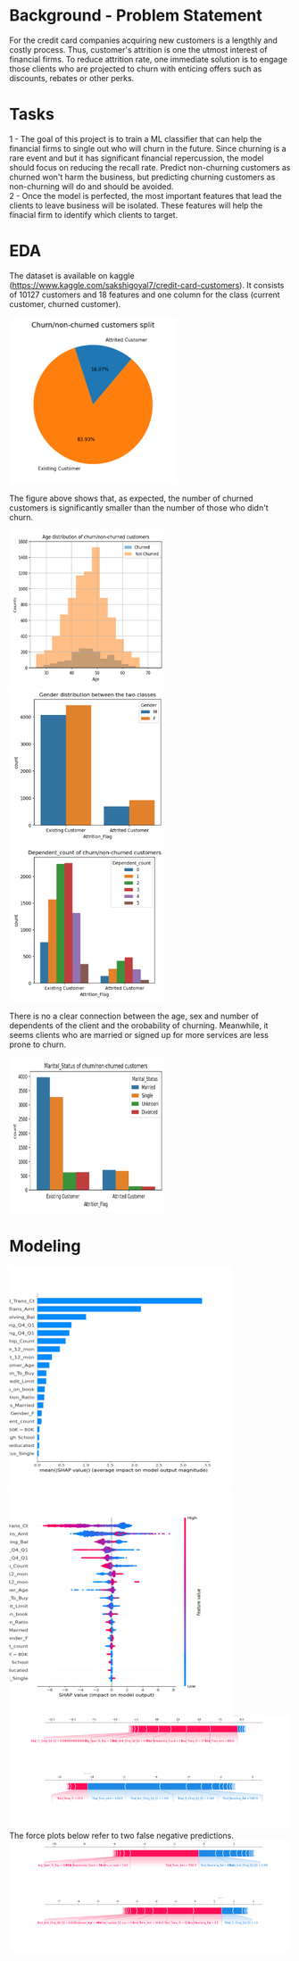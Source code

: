 # Background - Problem Statement
For the credit card companies acquiring new customers is a lengthly and costly process. Thus, customer's attrition is one the utmost interest of financial firms. To reduce attrition rate, one immediate solution is to engage those clients who are projected to churn with enticing offers such as discounts, rebates or other perks.

# Tasks 
1 - The goal of this project is to train a ML classifier that can help the financial firms to single out who will churn in the future. Since churning is a rare event and but it has significant financial repercussion, the model should focus on reducing the recall rate. Predict non-churning customers as churned won't harm the business, but predicting churning customers as non-churning will do and should be avoided.   
2 - Once the model is perfected, the most important features that lead the clients to leave business will be isolated. These features will help the finacial firm to identify which clients to target.

# EDA 
The dataset is available on kaggle (https://www.kaggle.com/sakshigoyal7/credit-card-customers). It consists of 10127 customers and 18 features and one column for the class (current customer, churned customer). 

<img src="https://github.com/Gianl-msi/Bank-churn---xgboost/blob/main/Figures/pie2.png" width="300" height="300"/>

The figure above shows that, as expected, the number of churned customers is significantly smaller than the number of those who didn't churn.

<p float="left">
  <img src="https://github.com/Gianl-msi/Bank-churn---xgboost/blob/main/Figures/age.png" width="280" height="280"/>
  <img src="https://github.com/Gianl-msi/Bank-churn---xgboost/blob/main/Figures/gender.png" width="280" height="280"/>
  <img src="https://github.com/Gianl-msi/Bank-churn---xgboost/blob/main/Figures/dependent.png" width="280" height="280"/>
</p>
There is no a clear connection between the age, sex and number of dependents of the client and the orobability of churning.
Meanwhile, it seems clients who are married or signed up for more services are less prone to churn.   
<p float="left>
  <img src="https://github.com/Gianl-msi/Bank-churn---xgboost/blob/main/Figures/Relationship.png" width="280" height="280"/>
  <img src="https://github.com/Gianl-msi/Bank-churn---xgboost/blob/main/Figures/marital%20status.png" width="280" height="280"/>
</p>

# Modeling

<img src="https://github.com/Gianl-msi/Bank-churn---xgboost/blob/main/Figures/summary.png" width="400" height="400"/>
<img src="https://github.com/Gianl-msi/Bank-churn---xgboost/blob/main/Figures/summary_x_test.png" width="400" height="400"/>
<img src="https://github.com/Gianl-msi/Bank-churn---xgboost/blob/main/Figures/force_plot%20negative.png" width="800" height="100"/>
<img src="https://github.com/Gianl-msi/Bank-churn---xgboost/blob/main/Figures/force_plot%20positive.png" width="800" height="100"/>
The force plots below refer to two false negative predictions. 
<img src="https://github.com/Gianl-msi/Bank-churn---xgboost/blob/main/Figures/missclas-1.png" width="800" height="100"/>
<img src="https://github.com/Gianl-msi/Bank-churn---xgboost/blob/main/Figures/missclas-2.png" width="800" height="100"/>
